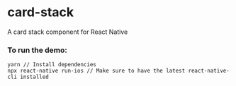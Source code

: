 # card-stack
A card stack component for React Native

### To run the demo: 

```
yarn // Install dependencies
npx react-native run-ios // Make sure to have the latest react-native-cli installed
```
